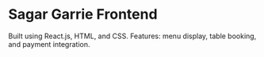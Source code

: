 # Sagar Garrie Frontend
Built using React.js, HTML, and CSS.
Features: menu display, table booking, and payment integration.
